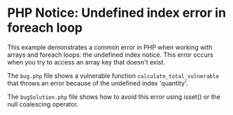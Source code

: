 # PHP Notice: Undefined index error in foreach loop
This example demonstrates a common error in PHP when working with arrays and foreach loops: the undefined index notice. This error occurs when you try to access an array key that doesn't exist.

The `bug.php` file shows a vulnerable function `calculate_total_vulnerable` that throws an error because of the undefined index 'quantity'.

The `bugSolution.php` file shows how to avoid this error using isset() or the null coalescing operator.